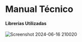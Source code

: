 # Manual Técnico 

#### Librerías Utilizadas

![Screenshot 2024-06-16 210020](https://github.com/crstn07/SO2_GRUPO1/assets/87725718/a1cc1d04-fe96-42e6-9ea3-6dea71b49da5)
